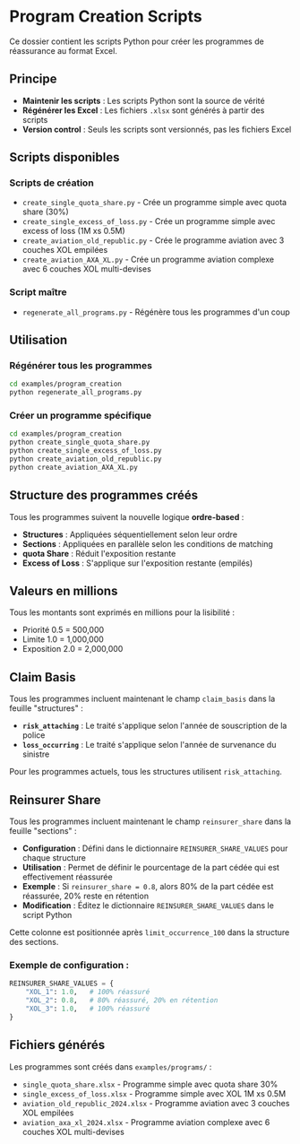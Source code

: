 # Program Creation Scripts

Ce dossier contient les scripts Python pour créer les programmes de réassurance au format Excel.

## Principe

- **Maintenir les scripts** : Les scripts Python sont la source de vérité
- **Régénérer les Excel** : Les fichiers `.xlsx` sont générés à partir des scripts
- **Version control** : Seuls les scripts sont versionnés, pas les fichiers Excel

## Scripts disponibles

### Scripts de création
- `create_single_quota_share.py` - Crée un programme simple avec quota share (30%)
- `create_single_excess_of_loss.py` - Crée un programme simple avec excess of loss (1M xs 0.5M)
- `create_aviation_old_republic.py` - Crée le programme aviation avec 3 couches XOL empilées
- `create_aviation_AXA_XL.py` - Crée un programme aviation complexe avec 6 couches XOL multi-devises

### Script maître
- `regenerate_all_programs.py` - Régénère tous les programmes d'un coup

## Utilisation

### Régénérer tous les programmes
```bash
cd examples/program_creation
python regenerate_all_programs.py
```

### Créer un programme spécifique
```bash
cd examples/program_creation
python create_single_quota_share.py
python create_single_excess_of_loss.py
python create_aviation_old_republic.py
python create_aviation_AXA_XL.py
```

## Structure des programmes créés

Tous les programmes suivent la nouvelle logique **ordre-based** :
- **Structures** : Appliquées séquentiellement selon leur ordre
- **Sections** : Appliquées en parallèle selon les conditions de matching
- **quota Share** : Réduit l'exposition restante
- **Excess of Loss** : S'applique sur l'exposition restante (empilés)

## Valeurs en millions

Tous les montants sont exprimés en millions pour la lisibilité :
- Priorité 0.5 = 500,000
- Limite 1.0 = 1,000,000
- Exposition 2.0 = 2,000,000

## Claim Basis

Tous les programmes incluent maintenant le champ `claim_basis` dans la feuille "structures" :
- **`risk_attaching`** : Le traité s'applique selon l'année de souscription de la police
- **`loss_occurring`** : Le traité s'applique selon l'année de survenance du sinistre

Pour les programmes actuels, tous les structures utilisent `risk_attaching`.

## Reinsurer Share

Tous les programmes incluent maintenant le champ `reinsurer_share` dans la feuille "sections" :
- **Configuration** : Défini dans le dictionnaire `REINSURER_SHARE_VALUES` pour chaque structure
- **Utilisation** : Permet de définir le pourcentage de la part cédée qui est effectivement réassurée
- **Exemple** : Si `reinsurer_share = 0.8`, alors 80% de la part cédée est réassurée, 20% reste en rétention
- **Modification** : Éditez le dictionnaire `REINSURER_SHARE_VALUES` dans le script Python

Cette colonne est positionnée après `limit_occurrence_100` dans la structure des sections.

### Exemple de configuration :
```python
REINSURER_SHARE_VALUES = {
    "XOL_1": 1.0,   # 100% réassuré
    "XOL_2": 0.8,   # 80% réassuré, 20% en rétention
    "XOL_3": 1.0,   # 100% réassuré
}
```

## Fichiers générés

Les programmes sont créés dans `examples/programs/` :
- `single_quota_share.xlsx` - Programme simple avec quota share 30%
- `single_excess_of_loss.xlsx` - Programme simple avec XOL 1M xs 0.5M
- `aviation_old_republic_2024.xlsx` - Programme aviation avec 3 couches XOL empilées
- `aviation_axa_xl_2024.xlsx` - Programme aviation complexe avec 6 couches XOL multi-devises
